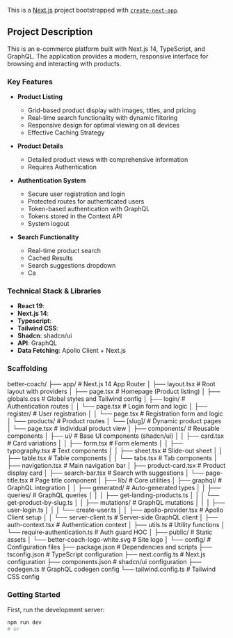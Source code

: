 This is a [Next.js](https://nextjs.org) project bootstrapped with [`create-next-app`](https://nextjs.org/docs/app/api-reference/cli/create-next-app).

## Project Description

This is an e-commerce platform built with Next.js 14, TypeScript, and GraphQL. The application provides a modern, responsive interface for browsing and interacting with products.

### Key Features

- **Product Listing**
  - Grid-based product display with images, titles, and pricing
  - Real-time search functionality with dynamic filtering
  - Responsive design for optimal viewing on all devices
  - Effective Caching Strategy

- **Product Details**
  - Detailed product views with comprehensive information
  - Requires Authentication

- **Authentication System**
  - Secure user registration and login
  - Protected routes for authenticated users
  - Token-based authentication with GraphQL
  - Tokens stored in the Context API
  - System logout

- **Search Functionality**
  - Real-time product search
  - Cached Results
  - Search suggestions dropdown
  - Ca

### Technical Stack & Libraries

- **React 19**: 
- **Next.js 14**:
- **Typescript**:
- **Tailwind CSS**:
- **Shadcn**: shadcn/ui
- **API**: GraphQL
- **Data Fetching**: Apollo Client + Next.js 


### Scaffolding

better-coach/
├── app/ # Next.js 14 App Router
│ ├── layout.tsx # Root layout with providers
│ ├── page.tsx # Homepage (Product listing)
│ ├── globals.css # Global styles and Tailwind config
│ ├── login/ # Authentication routes
│ │ └── page.tsx # Login form and logic
│ ├── register/ # User registration
│ │ └── page.tsx # Registration form and logic
│ └── products/ # Product routes
│ └── [slug]/ # Dynamic product pages
│ └── page.tsx # Individual product view
│
├── components/ # Reusable components
│ ├── ui/ # Base UI components (shadcn/ui)
│ │ ├── card.tsx # Card variations
│ │ ├── form.tsx # Form elements
│ │ ├── typography.tsx # Text components
│ │ ├── sheet.tsx # Slide-out sheet
│ │ ├── table.tsx # Table components
│ │ └── tabs.tsx # Tab components
│ ├── navigation.tsx # Main navigation bar
│ ├── product-card.tsx # Product display card
│ ├── search-bar.tsx # Search with suggestions
│ └── page-title.tsx # Page title component
│
├── lib/ # Core utilities
│ ├── graphql/ # GraphQL integration
│ │ ├── generated/ # Auto-generated types
│ │ ├── queries/ # GraphQL queries
│ │ │ ├── get-landing-products.ts
│ │ │ └── get-product-by-slug.ts
│ │ ├── mutations/ # GraphQL mutations
│ │ │ ├── user-login.ts
│ │ │ └── create-user.ts
│ │ ├── apollo-provider.tsx # Apollo Client setup
│ │ └── server-client.ts # Server-side GraphQL client
│ ├── auth-context.tsx # Authentication context
│ ├── utils.ts # Utility functions
│ └── require-authentication.ts # Auth guard HOC
│
├── public/ # Static assets
│ └── better-coach-logo-white.svg # Site logo
│
└── config/ # Configuration files
├── package.json # Dependencies and scripts
├── tsconfig.json # TypeScript configuration
├── next.config.ts # Next.js configuration
├── components.json # shadcn/ui configuration
├── codegen.ts # GraphQL codegen config
└── tailwind.config.ts # Tailwind CSS config

### Getting Started

First, run the development server:

```bash
npm run dev
# or